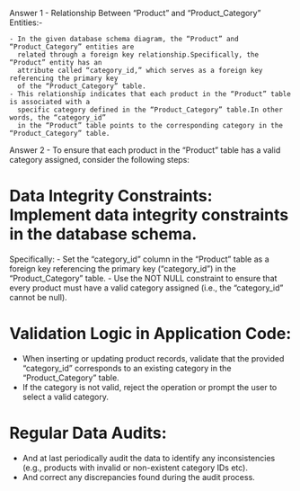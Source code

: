  Answer 1 - 
      Relationship Between “Product” and “Product_Category” Entities:-
 
    - In the given database schema diagram, the “Product” and “Product_Category” entities are 
      related through a foreign key relationship.Specifically, the “Product” entity has an 
      attribute called “category_id,” which serves as a foreign key referencing the primary key 
      of the “Product_Category” table.
    - This relationship indicates that each product in the “Product” table is associated with a 
      specific category defined in the “Product_Category” table.In other words, the “category_id” 
      in the “Product” table points to the corresponding category in the “Product_Category” table.

    
 Answer 2 - 
   To ensure that each product in the “Product” table has a valid category assigned, consider 
   the following steps:

# Data Integrity Constraints: Implement data integrity constraints in the database schema. 
  Specifically:
    - Set the “category_id” column in the “Product” table as a foreign key referencing the 
      primary key (“category_id”) in the “Product_Category” table.
    - Use the NOT NULL constraint to ensure that every product must have a valid category 
      assigned (i.e., the “category_id” cannot be null).
# Validation Logic in Application Code:
   - When inserting or updating product records, validate that the provided “category_id” 
     corresponds to an existing category in the “Product_Category” table.
   - If the category is not valid, reject the operation or prompt the user to select a valid 
     category.
# Regular Data Audits:
   - And at last periodically audit the data to identify any inconsistencies (e.g., products 
     with invalid or non-existent category IDs etc).
   - And correct any discrepancies found during the audit process.

